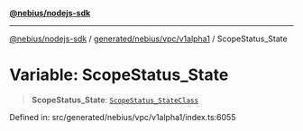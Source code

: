 [**@nebius/nodejs-sdk**](../../../../../README.md)

---

[@nebius/nodejs-sdk](../../../../../README.md) / [generated/nebius/vpc/v1alpha1](../README.md) / ScopeStatus_State

# Variable: ScopeStatus_State

> **ScopeStatus_State**: [`ScopeStatus_StateClass`](../type-aliases/ScopeStatus_StateClass.md)

Defined in: src/generated/nebius/vpc/v1alpha1/index.ts:6055
